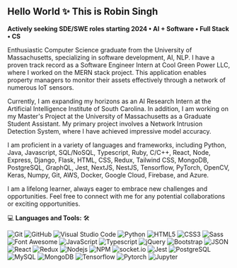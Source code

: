 ## Hello World ✨ This is Robin Singh
**Actively seeking SDE/SWE roles starting 2024 • AI + Software • Full Stack • CS**

Enthusiastic Computer Science graduate from the University of Massachusetts, specializing in software development, AI, NLP. I have a proven track record as a Software Engineer Intern at Cool Green Power LLC, where I worked on the MERN stack project. This application enables property managers to monitor their assets effectively through a network of numerous IoT sensors.

Currently, I am expanding my horizons as an AI Research Intern at the Artificial Intelligence Institute of South Carolina. In addition, I am working on my Master's Project at the University of Massachusetts as a Graduate Student Assistant. My primary project involves a Network Intrusion Detection System, where I have achieved impressive model accuracy.

I am proficient in a variety of languages and frameworks, including Python, Java, Javascript, SQL/NoSQL, Typescript, Ruby, C/C++, React, Node, Express, Django, Flask, HTML, CSS, Redux, Tailwind CSS, MongoDB, PostgreSQL, GraphQL, Jest, NextJS, NestJS, Tensorflow, PyTorch, OpenCV, Keras, Numpy, Git, AWS, Docker, Google Cloud, Firebase, and Azure.

I am a lifelong learner, always eager to embrace new challenges and opportunities. Feel free to connect with me for any potential collaborations or exciting opportunities.

💻 **Languages and Tools:** 🛠️<br>

![Git](https://img.shields.io/badge/-Git-000000?style=flat&logo=git&logoColor=F05032&labelColor=ffffff)
![GitHub](https://img.shields.io/badge/-GitHub-000000?style=flat&logo=github&logoColor=000000&labelColor=ffffff)
![Visual Studio Code](https://img.shields.io/badge/-VSCode-000000?style=flat&logo=visual-studio-code&labelColor=007ACC)
![Python](https://img.shields.io/badge/-Python-000000?style=flat&logo=Python&logoColor=ffffff&labelColor=E34F26)
![HTML5](https://img.shields.io/badge/-HTML5-000000?style=flat&logo=html5&logoColor=ffffff&labelColor=E34F26)
![CSS3](https://img.shields.io/badge/-CSS3-000000?style=flat&logo=css3&logoColor=ffffff&labelColor=1572B6) 
![Sass](https://img.shields.io/badge/-Sass-000000?style=flat&logo=sass&logoColor=ffffff&labelColor=%23CC6699)
![Font Awesome](https://img.shields.io/badge/-font%20awesome-000000?style=flat&logo=font-awesome&logoColor=339AF0&labelColor=ffffff)
![JavaScript](https://img.shields.io/badge/-JavaScript-000000?style=flat&logo=javascript)
![Typescript](https://img.shields.io/badge/-Typescript-000000?style=flat&logo=Typescript)
![jQuery](https://img.shields.io/badge/-jQuery-000000?style=flat&logo=jQuery&logoColor=0769AD&labelColor=ffffff)
![Bootstrap](https://img.shields.io/badge/-Bootstrap-000000?style=flat&logo=bootstrap&logoColor=ffffff&labelColor=563D7C)
![JSON](https://img.shields.io/badge/-JSON-000000?style=flat&logo=JSON&logoColor=000000&labelColor=ffffff)
![React](https://img.shields.io/badge/-React-000000?style=flat&logo=react)
![Redux](https://img.shields.io/badge/-Redux-000000?style=flat&logo=redux&logoColor=764ABC&labelColor=ffffff)
![Nodejs](https://img.shields.io/badge/-Nodejs-000000?style=flat&logo=Node.js)
![NPM](https://img.shields.io/badge/-npm-000000?style=flat&logo=npm&labelColor=ffffff)
![socket.io](https://img.shields.io/badge/-Socket.Io-000000?style=flat&logo=socket.io&logoColor=000000&labelColor=ffffff)
![Jest](https://img.shields.io/badge/-Jest-000000?style=flat&logo=Jest&logoColor=C21325&labelColor=ffffff)
![PostgreSQL](https://img.shields.io/badge/-PostgreSQL-000000?style=flat&logo=postgresql&logoColor=ffffff&labelColor=336791)
![MySQL](https://img.shields.io/badge/-MySQL-000000?style=flat&logo=mysql&labelColor=ffffff)
![MongoDB](https://img.shields.io/badge/-MongoDB-000000?style=flat&logo=mongodb&labelColor=ffffff)
![Tensorflow](https://img.shields.io/badge/-Tensorflow-000000?style=flat&logo=Tensorflow&labelColor=ffffff)
![Pytorch](https://img.shields.io/badge/-Pytorch-000000?style=flat&logo=Pytorch&labelColor=ffffff)
![Jupyter](https://img.shields.io/badge/-Jupyter-000000?style=flat&logo=Jupyter&labelColor=ffffff)




